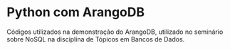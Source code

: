 # Python com ArangoDB

Códigos utilizados na demonstração do ArangoDB, utilizado no seminário sobre NoSQL na disciplina de Tópicos em Bancos de Dados.
